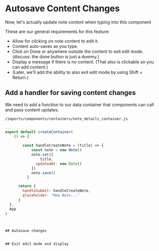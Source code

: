 # Autosave Content Changes

Now, let's actually update note content when typing into this component

These are our general requirements for this feature:

- Allow for clicking on note content to edit it.
- Content auto-saves as you type.
- Click on Done or anywhere outside the content to exit edit mode. (discuss: the done button is just a dummy.)
- Display a message if there is no content. (That also is clickable so you can add content.)
- (Later, we'll add the ability to also exit edit mode by using Shift + Return.)

## Add a handler for saving content changes

We need to add a function to our data container that components can call and pass content updates.

``` /imports/components/containers/note_details_container.js ```

```js
...
export default createContainer(
	() => {
		
		const handleCreateNote = (title) => {
			const note = new Note()
			note.set({
				title,
			  updatedAt: new Date()
			})
			note.save()
		  }

	  return {
	  	handleSubmit: handleCreateNote,
        placeholder: "New Note..."
	  }
  },
  App
)



## Autosave changes


## Exit edit mode and display

